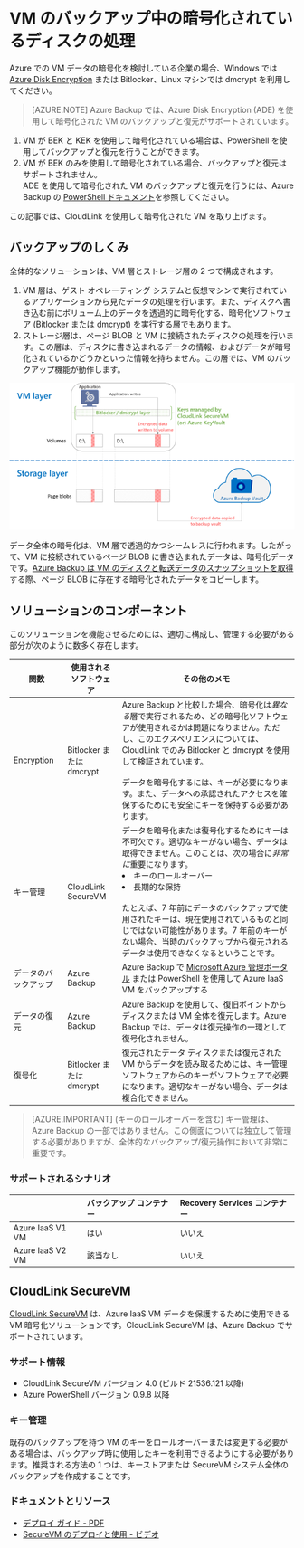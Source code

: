 <properties
   pageTitle="Azure Backup - 暗号化されているディスクを使用した Azure IaaS VM のバックアップ |Microsoft Azure"
   description="IaaS VM のバックアップ中に、Azure Backup が BitLocker や dmcrypt を使用して、どのように暗号化されたデータを扱うかについて学習します。この記事では、暗号化されているディスクを扱う場合のバックアップおよび復元エクスペリエンスにおける違いについて説明します。"
   services="backup"
   documentationCenter=""
   authors="pallavijoshi"
   manager="vijayts"
   editor=""/>
<tags
   ms.service="backup"
   ms.devlang="na"
   ms.topic="article"
   ms.tgt_pltfrm="na"
   ms.workload="storage-backup-recovery"
   ms.date="07/01/2016"
   ms.author="markgal; jimpark; trinadhk"/>

# VM のバックアップ中の暗号化されているディスクの処理

Azure での VM データの暗号化を検討している企業の場合、Windows では [Azure Disk Encryption](../azure-security-disk-encryption.md) または Bitlocker、Linux マシンでは dmcrypt を利用してください。

> [AZURE.NOTE]  Azure Backup では、Azure Disk Encryption (ADE) を使用して暗号化された VM のバックアップと復元がサポートされています。<br>
1. VM が BEK と KEK を使用して暗号化されている場合は、PowerShell を使用してバックアップと復元を行うことができます。<br>
2. VM が BEK のみを使用して暗号化されている場合、バックアップと復元はサポートされません。<br> ADE を使用して暗号化された VM のバックアップと復元を行うには、Azure Backup の [PowerShell ドキュメント](backup-azure-vms-automation.md)を参照してください。

この記事では、CloudLink を使用して暗号化された VM を取り上げます。

## バックアップのしくみ

全体的なソリューションは、VM 層とストレージ層の 2 つで構成されます。

1. VM 層は、ゲスト オペレーティング システムと仮想マシンで実行されているアプリケーションから見たデータの処理を行います。また、ディスクへ書き込む前にボリューム上のデータを透過的に暗号化する、暗号化ソフトウェア (Bitlocker または dmcrypt) を実行する層でもあります。
2. ストレージ層は、ページ BLOB と VM に接続されたディスクの処理を行います。この層は、ディスクに書き込まれるデータの情報、およびデータが暗号化されているかどうかといった情報を持ちません。この層では、VM のバックアップ機能が動作します。

![Bitlocker の暗号化と Azure VM のバックアップの共存の仕組み](./media/backup-azure-vms-encryption/how-it-works.png)

データ全体の暗号化は、VM 層で透過的かつシームレスに行われます。したがって、VM に接続されているページ BLOB に書き込まれたデータは、暗号化データです。[Azure Backup は VM のディスクと転送データのスナップショットを取得](backup-azure-vms-introduction.md#how-does-azure-back-up-virtual-machines)する際、ページ BLOB に存在する暗号化されたデータをコピーします。

## ソリューションのコンポーネント

このソリューションを機能させるためには、適切に構成し、管理する必要がある部分が次のように数多く存在します。

| 関数 | 使用されるソフトウェア | その他のメモ |
| -------- | ------------- | ------- |
| Encryption | Bitlocker または dmcrypt | Azure Backup と比較した場合、暗号化は*異なる*層で実行されるため、どの暗号化ソフトウェアが使用されるかは問題になりません。ただし、このエクスペリエンスについては、CloudLink でのみ Bitlocker と dmcrypt を使用して検証されています。<br><br> データを暗号化するには、キーが必要になります。また、データへの承認されたアクセスを確保するためにも安全にキーを保持する必要があります。 |
| キー管理 | CloudLink SecureVM | データを暗号化または復号化するためにキーは不可欠です。適切なキーがない場合、データは取得できません。このことは、次の場合に*非常に*重要になります。<br><li>キーのロールオーバー<li>長期的な保持<br><br>たとえば、7 年前にデータのバックアップで使用されたキーは、現在使用されているものと同じではない可能性があります。7 年前のキーがない場合、当時のバックアップから復元されるデータは使用できなくなるということです。|
| データのバックアップ | Azure Backup | Azure Backup で [Microsoft Azure 管理ポータル](http://manage.windowsazure.com) または PowerShell を使用して Azure IaaS VM をバックアップする |
| データの復元 | Azure Backup | Azure Backup を使用して、復旧ポイントからディスクまたは VM 全体を復元します。Azure Backup では、データは復元操作の一環として復号化されません。|
| 復号化 | Bitlocker または dmcrypt | 復元されたデータ ディスクまたは復元された VM からデータを読み取るためには、キー管理ソフトウェアからのキーがソフトウェアで必要になります。適切なキーがない場合、データは複合化できません。 |

> [AZURE.IMPORTANT]  (キーのロールオーバーを含む) キー管理は、Azure Backup の一部ではありません。この側面については独立して管理する必要がありますが、全体的なバックアップ/復元操作において非常に重要です。

### サポートされるシナリオ


| &nbsp; | バックアップ コンテナー | Recovery Services コンテナー |
| :-- | :-- | :-- |
| Azure IaaS V1 VM | はい | いいえ |
| Azure IaaS V2 VM | 該当なし | いいえ |


## CloudLink SecureVM

[CloudLink SecureVM](http://www.cloudlinktech.com/choose-your-cloud/microsoft-azure/) は、Azure IaaS VM データを保護するために使用できる VM 暗号化ソリューションです。CloudLink SecureVM は、Azure Backup でサポートされています。

### サポート情報

- CloudLink SecureVM バージョン 4.0 (ビルド 21536.121 以降)
- Azure PowerShell バージョン 0.9.8 以降

### キー管理

既存のバックアップを持つ VM のキーをロールオーバーまたは変更する必要がある場合は、バックアップ時に使用したキーを利用できるようにする必要があります。推奨される方法の 1 つは、キーストアまたは SecureVM システム全体のバックアップを作成することです。

### ドキュメントとリソース

- [デプロイ ガイド - PDF](http://www.cloudlinktech.com/Azure/CL_SecureVM_4_0_DG_EMC_Azure_R2.pdf)
- [SecureVM のデプロイと使用 - ビデオ](https://www.youtube.com/watch?v=8AIRe92UDNg)

<!---HONumber=AcomDC_0810_2016-->